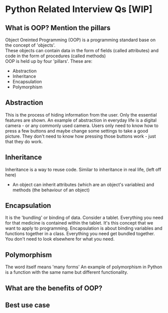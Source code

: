 # Python Related Interview Qs [WIP]

## What is OOP? Mention the pillars
Object Oreinted Programming (OOP) is a programming standard base on the concept of 'objects'.  
These objects can contain data in the form of fields (called attributes) and code in the form of procedures (called methods)  
OOP is held up by four 'pillars'. These are:
- Abstraction
- Inheritance
- Encapsulation
- Polymorphism

## Abstraction
This is the process of hiding information from the user. Only the essential features are shown. An example of abstraction in everyday life is a digital camera - or any commonly used camera. Users only need to know how to press a few buttons and maybe change some settings to take a good picture. They don't need to know how pressing those buttons work - just that they do work.

## Inheritance
Inheritance is a way to reuse code. Similar to inheritance in real life, (left off here)

- An object can inherit attributes (which are an object's variables) and methods (the behaviour of an object)

## Encapsulation
It is the 'bundling' or binding of data. Consider a tablet. Everything you need for that medicine is contained within the tablet. It's this concept that we want to apply to programming. Encapsulation is about binding variables and functions together in a class. Everything you need get bundled together. You don't need to look elsewhere for what you need.

## Polymorphism
The word itself means 'many forms'
An example of polymorphism in Python is a function with the same name but different functionality.

## What are the benefits of OOP?

## Best use case
